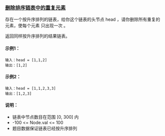 ### [删除排序链表中的重复元素](https://leetcode-cn.com/problems/remove-duplicates-from-sorted-list/)

存在一个按升序排列的链表，给你这个链表的头节点 head ，请你删除所有重复的元素，使每个元素 只出现一次 。

返回同样按升序排列的结果链表。

#### 示例1：
```
输入：head = [1,1,2]
输出：[1,2]
```

#### 示例2：
```
输入：head = [1,1,2,3,3]
输出：[1,2,3]
```

#### 说明：
- 链表中节点数目在范围 [0, 300] 内
- -100 <= Node.val <= 100
- 题目数据保证链表已经按升序排列